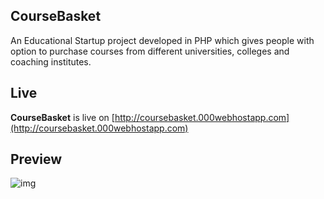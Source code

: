 CourseBasket
------------------------------
An Educational Startup project developed in PHP which gives people with option to purchase courses from different universities, colleges and coaching institutes.

Live
------------------------------
**CourseBasket** is live on [http://coursebasket.000webhostapp.com](http://coursebasket.000webhostapp.com)


Preview
------------------------------

![img](https://i.imgur.com/kbpNCcf.png)


